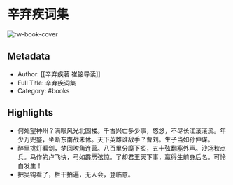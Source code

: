 # 辛弃疾词集

![rw-book-cover](https://cdn.weread.qq.com/weread/cover/29/YueWen_31580129/s_YueWen_31580129.jpg)

## Metadata
- Author: [[辛弃疾著 崔铭导读]]
- Full Title: 辛弃疾词集
- Category: #books

## Highlights
- 何处望神州？满眼风光北固楼。千古兴亡多少事，悠悠，不尽长江滚滚流。年少万兜鍪，坐断东南战未休。天下英雄谁敌手？曹刘。生子当如孙仲谋。
- 醉里挑灯看剑，梦回吹角连营。八百里分麾下炙，五十弦翻塞外声。沙场秋点兵。马作的卢飞快，弓如霹雳弦惊。了却君王天下事，赢得生前身后名。可怜白发生！
- 把吴钩看了，栏干拍遍，无人会，登临意。
